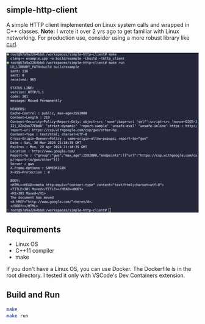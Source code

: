 ## simple-http-client

A simple HTTP client implemented on Linux system calls and wrapped in C++ classes.
**Note:** I wrote it over 2 yrs ago to get familiar with Linux networking. For production use, consider using a more robust library like [curl](https://github.com/curl/curl).

![Alt Text](screenshot.png)

## Requirements

- Linux OS
- C++11 compiler
- make

If you don't have a Linux OS, you can use Docker. The Dockerfile is in the root directory. I tested it only with VSCode's Dev Containers extension.

## Build and Run

```bash
make
make run
```
